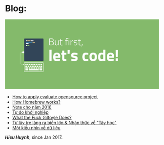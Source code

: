 # Blog: 

![](2017/image/but-first-lets-code.png)

- [How to apply evaluate opensource project](2017/Apply-evaluate-opensource-project.md)
- [How Homebrew works?](2017/Note-cho-nam-2016.md)
- [Note cho năm 2016](2017/Note-cho-nam-2016.md)
- [Tự do khởi nghiệp](2017/Tu-do-khoi-nghiep.md)
- [What the Fuck Gilfoyle Does?](2017/What-the-Fuck-Gilfoyle-Does.md)
- [Từ lũy tre làng ra biển lớn & Nhận thức về "Tây học"](2017/Tu-luy-tre-lang.md)
- [Một kiểu nhìn về dữ liệu](2017/mot-kieu-nhin-ve-du-lieu.md)


***Hieu Huynh***, since Jan 2017.
